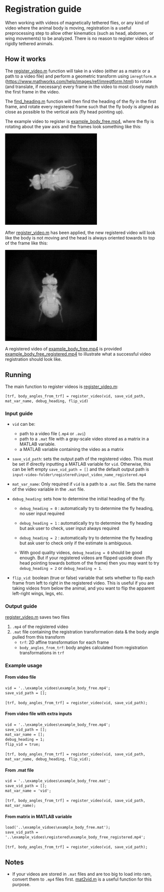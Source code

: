 # Registration guide

When working with videos of magnetically tethered flies, or any kind of video where the animal body is moving, registration is a useful preprocessing step to allow other kinematics (such as head, abdomen, or wing movements) to be analyzed. There is no reason to register videos of rigidly tethered animals.

## How it works

The [register_video.m](register_video.m) function will take in a video (either as a matrix or a path to a video file) and perform a geometric transform using `imregtform.m` (https://www.mathworks.com/help/images/ref/imregtform.html) to rotate (and translate, if necessary) every frame in the video to most closely match the first frame in the video.

The [find_heading.m](../tools/find_heading.m) function will then find the heading of the fly in the first frame, and rotate every registered frame such that the fly body is aligned as close as possible to the vertical axis (fly head pointing up).

The example video to register is [example_body_free.mp4](..%2Fexample_vidoes%2Fexample_body_free.mp4), where the fly is rotating about the yaw axis and the frames look something like this:

<p float="middle">
  <img src="../img/body_free.png" width="300" />
</p>

After [register_video.m](register_video.m) has been applied, the new registered video will look like the body is not moving and the head is always oriented towards to top of the frame like this:

<p float="middle">
  <img src="../img/body_free_registered.png" width="300" />
</p>

A registered video of [example_body_free.mp4](..%2Fexample_vidoes%2Fexample_body_free.mp4) is provided [example_body_free_registered.mp4](..%2Fexample_vidoes%2Fregistered%2Fexample_body_free_registered.mp4) to illustrate what a successful video registration should look like.


## Running
The main function to register videos is [register_video.m](register_video.m):

    [trf, body_angles_from_trf] = register_video(vid, save_vid_path, mat_var_name, debug_heading, flip_vid)

### Input guide

* `vid` can be:
  * path to a video file (`.mp4` or `.avi`) 
  * path to a `.mat` file with a gray-scale video stored as a matrix in a MATLAB variable.
  * a MATLAB variable containing the video as a matrix


* `save_vid_path`: sets the output path of the registered video. This must be set if directly inputting a MATLAB variable for `vid`. Otherwise, this can be left empty `save_vid_path = []` and the default output path is `input-video-folder\registered\input_video_name_registered.mp4`


 * `mat_var_name`: Only required if `vid` is a path to a `.mat` file. Sets the name of the video variable in the `.mat` file.


* `debug_heading`: sets how to determine the initial heading of the fly.

  * `debug_heading = 0` : automatically try to determine the fly heading, no user input required
  * `debug_heading = 1` : automatically try to determine the fly heading but ask user to check, user input always required
  * `debug_heading = 2` : automatically try to determine the fly heading but ask user to check only if the estimate is ambiguous. 

  * With good quality videos, `debug_heading = 0` should be good enough. But if your registered videos are flipped upside down (fly head pointing towards bottom of the frame) then you may want to try `debug_heading = 2` or `debug_heading = 1`.


* `flip_vid`: boolean (true or false) variable that sets whether to flip each frame from left to right in the registered video. This is useful if you are taking videos from below the animal, and you want to flip the apparent left-right wings, legs, etc.

### Output guide

[register_video.m](register_video.m) saves two files
1. `.mp4` of the registered video
2. `.mat` file containing the registration transformation data & the body angle pulled from this transform
   * `trf`: 2D affine transformation for each frame
   * `body_angles_from_trf`: body angles calculated from registration transformations in `trf`

### Example usage

#### From video file
    vid = '..\example_vidoes\example_body_free.mp4';
    save_vid_path = [];

    [trf, body_angles_from_trf] = register_video(vid, save_vid_path);

#### From video file with extra inputs
    vid = '..\example_vidoes\example_body_free.mp4';
    save_vid_path = [];
    mat_var_name = [];
    debug_heading = 1;
    flip_vid = true;

    [trf, body_angles_from_trf] = register_video(vid, save_vid_path, mat_var_name, debug_heading, flip_vid);

#### From .mat file
    vid = '..\example_vidoes\example_body_free.mat';
    save_vid_path = [];
    mat_var_name = 'vid';

    [trf, body_angles_from_trf] = register_video(vid, save_vid_path, mat_var_name);

#### From matrix in MATLAB variable
    load('..\example_vidoes\example_body_free.mat');
    save_vid_path = '..\example_vidoes\registered\example_body_free_registered.mp4';

    [trf, body_angles_from_trf] = register_video(vid, save_vid_path);

## Notes
* If your videos are stored in `.mat` files and are too big to load into ram, convert them to `.mp4` files first. [mat2vid.m](..%2Futil%2Fmat2vid.m) is a useful function for this purpose.
